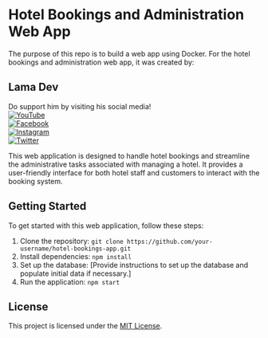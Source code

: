# Hotel Bookings and Administration Web App

The purpose of this repo is to build a web app using Docker. For the hotel bookings and administration web app, it was created by:</br>
## **Lama Dev**
Do support him by visiting his social media!</br>
[![YouTube](https://img.shields.io/badge/YouTube-red?style=for-the-badge&logo=youtube&logoColor=white)](https://www.youtube.com/@LamaDev)</br>
[![Facebook](https://img.shields.io/badge/Facebook-1877F2?style=for-the-badge&logo=facebook&logoColor=white)](https://www.facebook.com/groups/lamadev)</br>
[![Instagram](https://img.shields.io/badge/Instagram-E4405F?style=for-the-badge&logo=instagram&logoColor=white)](https://www.instagram.com/lamawebdev)</br>
[![Twitter](https://img.shields.io/badge/Twitter-1DA1F2?style=for-the-badge&logo=twitter&logoColor=white)](https://twitter.com/lamaWebDev)</br>

This web application is designed to handle hotel bookings and streamline the administrative tasks associated with managing a hotel. It provides a user-friendly interface for both hotel staff and customers to interact with the booking system.

## Getting Started

To get started with this web application, follow these steps:

1. Clone the repository: `git clone https://github.com/your-username/hotel-bookings-app.git`
2. Install dependencies: `npm install`
3. Set up the database: [Provide instructions to set up the database and populate initial data if necessary.]
4. Run the application: `npm start`

## License

This project is licensed under the [MIT License](LICENSE.md).